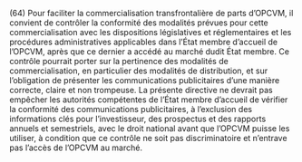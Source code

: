 (64) Pour faciliter la commercialisation transfrontalière de parts d’OPCVM, il convient de contrôler la conformité des modalités prévues pour cette commercialisation avec les dispositions législatives et réglementaires et les procédures administratives applicables dans l’État membre d’accueil de l’OPCVM, après que ce dernier a accédé au marché dudit État membre. Ce contrôle pourrait porter sur la pertinence des modalités de commercialisation, en particulier des modalités de distribution, et sur l’obligation de présenter les communications publicitaires d’une manière correcte, claire et non trompeuse. La présente directive ne devrait pas empêcher les autorités compétentes de l’État membre d’accueil de vérifier la conformité des communications publicitaires, à l’exclusion des informations clés pour l’investisseur, des prospectus et des rapports annuels et semestriels, avec le droit national avant que l’OPCVM puisse les utiliser, à condition que ce contrôle ne soit pas discriminatoire et n’entrave pas l’accès de l’OPCVM au marché.